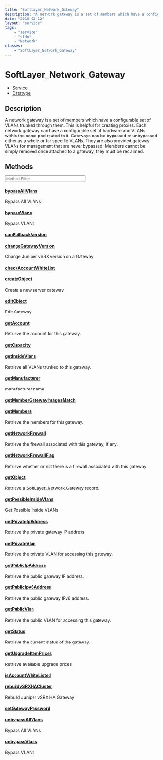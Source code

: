 ```yaml
---
title: "SoftLayer_Network_Gateway"
description: "A network gateway is a set of members which have a configurable set of VLANs trunked through them. This is helpful for c... "
date: "2018-02-12"
layout: "service"
tags:
    - "service"
    - "sldn"
    - "Network"
classes:
    - "SoftLayer_Network_Gateway"
---
```

# SoftLayer_Network_Gateway
<div id='service-datatype'>
    <ul id='sldn-reference-tabs'>
    <li id='service'> <a href='/reference/services/SoftLayer_Network_Gateway' >Service</a></li>    <li id='datatype'> <a href='/reference/datatypes/SoftLayer_Network_Gateway' >Datatype</a></li>
    </ul>
</div>

## Description
A network gateway is a set of members which have a configurable set of VLANs trunked through them. This is helpful for creating proxies. Each network gateway can have a configurable set of hardware and VLANs within the same pod routed to it. Gateways can be bypassed or unbypassed either as a whole or for specific VLANs. They are also provided gateway VLANs for management that are never bypassed. Members cannot be simply removed once attached to a gateway, they must be reclaimed. 



        
<div id="properties" class="content service-content">

## Methods

<div class="view-filters">
    <div class="clearfix">
        <div class="search-input-box">
            <input placeholder="Method Filter" onkeyup="titleSearch(inputId='edit-combine', divId='method-div', elementClass='method-row')" 
                type="text" id="edit-combine" value="" size="30" maxlength="128" class="form-text">
        </div>
    </div>
</div>

<div id="method-div">

<div class="method-row">

#### [bypassAllVlans](/reference/services/SoftLayer_Network_Gateway/bypassAllVlans)
Bypass All VLANs
</div>

<div class="method-row">

#### [bypassVlans](/reference/services/SoftLayer_Network_Gateway/bypassVlans)
Bypass VLANs
</div>

<div class="method-row">

#### [canRollbackVersion](/reference/services/SoftLayer_Network_Gateway/canRollbackVersion)

</div>

<div class="method-row">

#### [changeGatewayVersion](/reference/services/SoftLayer_Network_Gateway/changeGatewayVersion)
Change Juniper vSRX version on a Gateway
</div>

<div class="method-row">

#### [checkAccountWhiteList](/reference/services/SoftLayer_Network_Gateway/checkAccountWhiteList)

</div>

<div class="method-row">

#### [createObject](/reference/services/SoftLayer_Network_Gateway/createObject)
Create a new server gateway
</div>

<div class="method-row">

#### [editObject](/reference/services/SoftLayer_Network_Gateway/editObject)
Edit Gateway
</div>

<div class="method-row">

#### [getAccount](/reference/services/SoftLayer_Network_Gateway/getAccount)
Retrieve the account for this gateway.
</div>

<div class="method-row">

#### [getCapacity](/reference/services/SoftLayer_Network_Gateway/getCapacity)

</div>

<div class="method-row">

#### [getInsideVlans](/reference/services/SoftLayer_Network_Gateway/getInsideVlans)
Retrieve all VLANs trunked to this gateway.
</div>

<div class="method-row">

#### [getManufacturer](/reference/services/SoftLayer_Network_Gateway/getManufacturer)
manufacturer name
</div>

<div class="method-row">

#### [getMemberGatewayImagesMatch](/reference/services/SoftLayer_Network_Gateway/getMemberGatewayImagesMatch)

</div>

<div class="method-row">

#### [getMembers](/reference/services/SoftLayer_Network_Gateway/getMembers)
Retrieve the members for this gateway.
</div>

<div class="method-row">

#### [getNetworkFirewall](/reference/services/SoftLayer_Network_Gateway/getNetworkFirewall)
Retrieve the firewall associated with this gateway, if any.
</div>

<div class="method-row">

#### [getNetworkFirewallFlag](/reference/services/SoftLayer_Network_Gateway/getNetworkFirewallFlag)
Retrieve whether or not there is a firewall associated with this gateway.
</div>

<div class="method-row">

#### [getObject](/reference/services/SoftLayer_Network_Gateway/getObject)
Retrieve a SoftLayer_Network_Gateway record.
</div>

<div class="method-row">

#### [getPossibleInsideVlans](/reference/services/SoftLayer_Network_Gateway/getPossibleInsideVlans)
Get Possible Inside VLANs
</div>

<div class="method-row">

#### [getPrivateIpAddress](/reference/services/SoftLayer_Network_Gateway/getPrivateIpAddress)
Retrieve the private gateway IP address.
</div>

<div class="method-row">

#### [getPrivateVlan](/reference/services/SoftLayer_Network_Gateway/getPrivateVlan)
Retrieve the private VLAN for accessing this gateway.
</div>

<div class="method-row">

#### [getPublicIpAddress](/reference/services/SoftLayer_Network_Gateway/getPublicIpAddress)
Retrieve the public gateway IP address.
</div>

<div class="method-row">

#### [getPublicIpv6Address](/reference/services/SoftLayer_Network_Gateway/getPublicIpv6Address)
Retrieve the public gateway IPv6 address.
</div>

<div class="method-row">

#### [getPublicVlan](/reference/services/SoftLayer_Network_Gateway/getPublicVlan)
Retrieve the public VLAN for accessing this gateway.
</div>

<div class="method-row">

#### [getStatus](/reference/services/SoftLayer_Network_Gateway/getStatus)
Retrieve the current status of the gateway.
</div>

<div class="method-row">

#### [getUpgradeItemPrices](/reference/services/SoftLayer_Network_Gateway/getUpgradeItemPrices)
Retrieve available upgrade prices
</div>

<div class="method-row">

#### [isAccountWhiteListed](/reference/services/SoftLayer_Network_Gateway/isAccountWhiteListed)

</div>

<div class="method-row">

#### [rebuildvSRXHACluster](/reference/services/SoftLayer_Network_Gateway/rebuildvSRXHACluster)
Rebuild Juniper vSRX HA Gateway
</div>

<div class="method-row">

#### [setGatewayPassword](/reference/services/SoftLayer_Network_Gateway/setGatewayPassword)

</div>

<div class="method-row">

#### [unbypassAllVlans](/reference/services/SoftLayer_Network_Gateway/unbypassAllVlans)
Bypass All VLANs
</div>

<div class="method-row">

#### [unbypassVlans](/reference/services/SoftLayer_Network_Gateway/unbypassVlans)
Bypass VLANs
</div>
</div>

</div>

